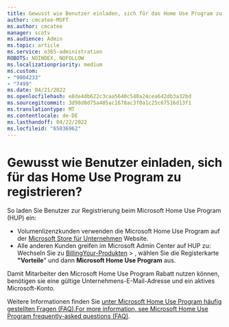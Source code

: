 ```yaml
---
title: Gewusst wie Benutzer einladen, sich für das Home Use Program zu registrieren?
author: cmcatee-MSFT
ms.author: cmcatee
manager: scotv
ms.audience: Admin
ms.topic: article
ms.service: o365-administration
ROBOTS: NOINDEX, NOFOLLOW
ms.localizationpriority: medium
ms.custom:
- "9004233"
- "7499"
ms.date: 04/21/2022
ms.openlocfilehash: e8de4db622c3caa5640c540a24cea642db3a32bd
ms.sourcegitcommit: 3d98d0d75a405ac1678ac3f0a1c25c67516d13f1
ms.translationtype: MT
ms.contentlocale: de-DE
ms.lasthandoff: 04/22/2022
ms.locfileid: "65036962"
---
```

# <a name="how-do-i-invite-users-to-enroll-in-the-home-use-program"></a>Gewusst wie Benutzer einladen, sich für das Home Use Program zu registrieren?

So laden Sie Benutzer zur Registrierung beim Microsoft Home Use Program (HUP) ein:

- Volumenlizenzkunden verwenden die Microsoft Home Use Program auf der [Microsoft Store für Unternehmen](https://go.microsoft.com/fwlink/?linkid=2139192) Website.
- Alle anderen Kunden greifen im Microsoft Admin Center auf HUP zu: Wechseln Sie zu [BillingYour-Produkten](https://go.microsoft.com/fwlink/p/?linkid=842054) > , wählen Sie die Registerkarte **"Vorteile**" und dann **Microsoft Home Use Program** aus.

Damit Mitarbeiter den Microsoft Home Use Program Rabatt nutzen können, benötigen sie eine gültige Unternehmens-E-Mail-Adresse und ein aktives Microsoft-Konto.

Weitere Informationen finden Sie [unter Microsoft Home Use Program häufig gestellten Fragen (FAQ).For more information, see Microsoft Home Use Program frequently-asked questions (FAQ)](https://docs.microsoft.com/microsoft-365/commerce/microsoft-home-use-program-faq#why-should-my-company-participate-in-the-home-use-program-).
